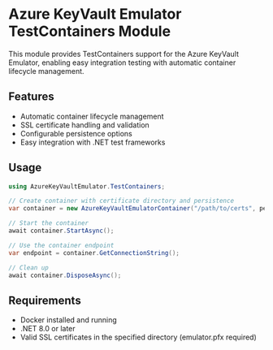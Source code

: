 # Azure KeyVault Emulator TestContainers Module

This module provides TestContainers support for the Azure KeyVault Emulator, enabling easy integration testing with automatic container lifecycle management.

## Features

- Automatic container lifecycle management
- SSL certificate handling and validation
- Configurable persistence options
- Easy integration with .NET test frameworks

## Usage

```csharp
using AzureKeyVaultEmulator.TestContainers;

// Create container with certificate directory and persistence
var container = new AzureKeyVaultEmulatorContainer("/path/to/certs", persist: true);

// Start the container
await container.StartAsync();

// Use the container endpoint
var endpoint = container.GetConnectionString();

// Clean up
await container.DisposeAsync();
```

## Requirements

- Docker installed and running
- .NET 8.0 or later
- Valid SSL certificates in the specified directory (emulator.pfx required)